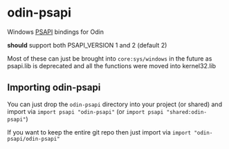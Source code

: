 # odin-psapi
Windows [PSAPI](https://learn.microsoft.com/en-us/windows/win32/api/_psapi/) bindings for Odin

**should** support both PSAPI_VERSION 1 and 2 (default 2)

Most of these can just be brought into `core:sys/windows` in the future as psapi.lib is deprecated and all the functions were moved into kernel32.lib

## Importing odin-psapi

You can just drop the `odin-psapi` directory into your
project (or shared) and import via `import psapi "odin-psapi"` (or `import psapi "shared:odin-psapi"`)

If you want to keep the entire git repo then just import via `import "odin-psapi/odin-psapi"`